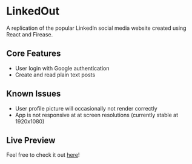 # LinkedOut
A replication of the popular LinkedIn social media website created using React and Firease.

## Core Features
- User login with Google authentication
- Create and read plain text posts

## Known Issues
- User profile picture will occasionally not render correctly
- App is not responsive at at screen resolutions (currently stable at 1920x1080)

## Live Preview
Feel free to check it out [here](https://linkedout-31478.web.app/)! 
